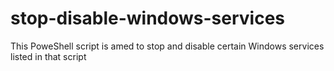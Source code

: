 # stop-disable-windows-services
This PoweShell script is amed to stop and disable certain Windows services listed in that script
